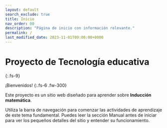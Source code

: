 ```yaml
---
layout: default
search_exclude: true
title: Inicio 
nav_order: 00
description: "Página de inicio con información relevante."
permalink: /
last_modified_date: 2023-11-01T09:00:00+0000
---
```



# Proyecto de Tecnología educativa
{:.fs-9}

¡Bienvenidos!
{:.fs-6 .fw-300}

Este proyecto es un sitio web diseñado para aprender sobre **Inducción matemática**.

<span class="deg-sitio deg-sitio-texto">Utiliza la barra de navegación</span> para comenzar las actividades de aprendizaje de este tema fundamental. Puedes leer la sección <span class="deg-sitio deg-sitio-texto">Manual</span> antes de iniciar para ver los pequeños detalles del sitio y entender su funcionamiento.